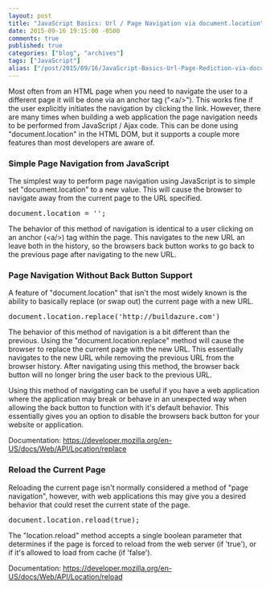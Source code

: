 ```yaml
---
layout: post
title: "JavaScript Basics: Url / Page Navigation via document.location"
date: 2015-09-16 19:15:00 -0500
comments: true
published: true
categories: ["blog", "archives"]
tags: ["JavaScript"]
alias: ["/post/2015/09/16/JavaScript-Basics-Url-Page-Rediction-via-document-location", "/post/2015/09/16/javascript-basics-url-page-rediction-via-document-location"]
---
```

<!-- more -->
<p>Most often from an HTML page when you need to navigate the user to a different page it will be done via an anchor tag ("&lt;a/&gt;"). This works fine if the user explicitly initiates the navigation by clicking the link. However, there are many times when building a web application the page navigation needs to be performed from JavaScript / Ajax code. This can be done using "document.location" in the HTML DOM, but it supports a couple more features than most developers are aware of.</p>
<h3>Simple Page Navigation from JavaScript</h3>
<p>The simplest way to perform page navigation using JavaScript is to simple set "document.location" to a new value. This will cause the browser to navigate away from the current page to the URL specified.</p>
<pre class="brush: js; first-line: 1; tab-size: 4; toolbar: false; ">document.location = '';</pre>
<p>The behavior of this method of navigation is identical to a user clicking on an anchor (&lt;a/&gt;) tag within the page. This navigates to the new URL an leave both in the history, so the browsers back button works to go back to the previous page after navigating to the new URL.</p>
<h3>Page Navigation Without Back Button Support</h3>
<p>A feature of "document.location" that isn't the most widely known is the ability to basically replace (or swap out) the current page with a new URL.</p>
<pre class="brush: js; first-line: 1; tab-size: 4; toolbar: false; ">document.location.replace('http://buildazure.com')</pre>
<p>The behavior of this method of navigation is a bit different than the previous. Using the "document.location.replace" method will cause the browser to replace the current page with the new URL. This essentially navigates to the new URL while removing the previous URL from the browser history. After navigating using this method, the browser back button will no longer bring the user back to the previous URL.</p>
<p>Using this method of navigating can be useful if you have a web application where the application may break or behave in an unexpected way when allowing the back button to function with it's default behavior. This essentially gives you an option to disable the browsers back button for your website or application.</p>
<p>Documentation: <a href="https://developer.mozilla.org/en-US/docs/Web/API/Location/replace" target="_blank">https://developer.mozilla.org/en-US/docs/Web/API/Location/replace</a></p>
<h3>Reload the Current Page</h3>
<p>Reloading the current page isn't normally considered a method of "page navigation", however, with web applications this may give you a desired behavior that could reset the current state of the page.</p>
<pre class="brush: js; first-line: 1; tab-size: 4; toolbar: false; ">document.location.reload(true);</pre>
<p>The "location.reload" method accepts a single boolean parameter that determines if the page is forced to reload from the web server (if 'true'), or if it's allowed to load from cache (if 'false').</p>
<p>Documentation: <a href="https://developer.mozilla.org/en-US/docs/Web/API/Location/reload" target="_blank">https://developer.mozilla.org/en-US/docs/Web/API/Location/reload</a></p>
